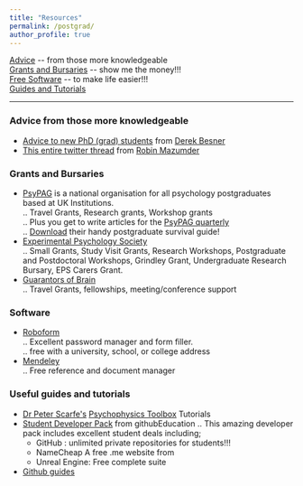 ```yaml
---
title: "Resources"
permalink: /postgrad/
author_profile: true
---
```


[Advice](#advice-from-those-more-knowledgeable) -- from those more knowledgeable  
[Grants and Bursaries](#grants-and-bursaries) -- show me the money!!!  
[Free Software](#software) -- to make life easier!!!  
[Guides and Tutorials](#useful-guides-and-tutorials)  





---


### Advice from those more knowledgeable
* [Advice to new PhD (grad) students](https://brittlab.uwaterloo.ca/2018/01/20/Grad-Student-Advice/) from [Derek Besner](https://uwaterloo.ca/psychology/people-profiles/derek-besner)
* [This entire twitter thread](https://twitter.com/RobinMazumder/status/953397393604665344) from [Robin Mazumder](https://twitter.com/RobinMazumder)

### Grants and Bursaries  
* [PsyPAG](http://www.psypag.co.uk/) is a national organisation for all psychology postgraduates based at UK Institutions.  
.. Travel Grants, Research grants, Workshop grants  
.. Plus you get to write articles for the [PsyPAG quarterly](http://www.psypag.co.uk/the-quarterly/)  
.. [Download](http://www.psypag.co.uk/wp-content/uploads/2015/09/30th-Anniversary-Book.pdf) their handy postgraduate survival guide!
* [Experimental Psychology Society](https://eps.ac.uk/)  
.. Small Grants, Study Visit Grants, Research Workshops, Postgraduate and Postdoctoral Workshops, Grindley Grant, Undergraduate Research Bursary, EPS Carers Grant.    
* [Guarantors of Brain](https://guarantorsofbrain.org/)  
.. Travel Grants, fellowships, meeting/conference support




### Software
* [Roboform](https://www.roboform.com/promotions/college)  
.. Excellent password manager and form filler.  
.. free with a university, school, or college address  
* [Mendeley](https://www.mendeley.com)  
.. Free reference and document manager


### Useful guides and tutorials
* [Dr Peter Scarfe's](https://www.reading.ac.uk/Psychology/About/staff/p-scarfe.aspx)  [Psychophysics Toolbox](http://peterscarfe.com/ptbtutorials.html) Tutorials  
* [Student Developer Pack](https://education.github.com/pack) from githubEducation
.. This amazing developer pack includes excellent student deals including;
    - GitHub : unlimited private repositories for students!!!
    - NameCheap A free .me website from 
    - Unreal Engine:  Free complete suite
* [Github guides](https://guides.github.com/)



